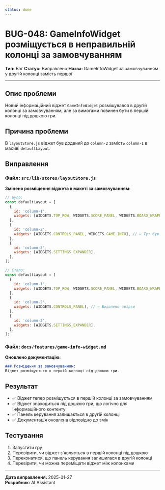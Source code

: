 ```yaml
---
status: done
---
```


# BUG-048: GameInfoWidget розміщується в неправильній колонці за замовчуванням

**Тип:** Баг
**Статус:** Виправлено
**Назва:** GameInfoWidget за замовчуванням у другій колонці замість першої

---

## Опис проблеми
Новий інформаційний віджет `GameInfoWidget` розміщувався в другій колонці за замовчуванням, але за вимогами повинен бути в першій колонці під дошкою гри.

## Причина проблеми
В `layoutStore.js` віджет був доданий до `column-2` замість `column-1` в масиві `defaultLayout`.

## Виправлення

### Файл: `src/lib/stores/layoutStore.js`

**Змінено розміщення віджета в макеті за замовчуванням:**
```javascript
// Було:
const defaultLayout = [
  {
    id: 'column-1',
    widgets: [WIDGETS.TOP_ROW, WIDGETS.SCORE_PANEL, WIDGETS.BOARD_WRAPPER],
  },
  {
    id: 'column-2',
    widgets: [WIDGETS.CONTROLS_PANEL, WIDGETS.GAME_INFO], // ← Тут був віджет
  },
  {
    id: 'column-3',
    widgets: [WIDGETS.SETTINGS_EXPANDER],
  },
];

// Стало:
const defaultLayout = [
  {
    id: 'column-1',
    widgets: [WIDGETS.TOP_ROW, WIDGETS.SCORE_PANEL, WIDGETS.BOARD_WRAPPER, WIDGETS.GAME_INFO], // ← Тепер тут
  },
  {
    id: 'column-2',
    widgets: [WIDGETS.CONTROLS_PANEL], // ← Видалено звідси
  },
  {
    id: 'column-3',
    widgets: [WIDGETS.SETTINGS_EXPANDER],
  },
];
```

### Файл: `docs/features/game-info-widget.md`

**Оновлено документацію:**
```markdown
### Розміщення за замовчуванням:
Віджет розміщується в першій колонці під дошкою гри.
```

## Результат
- ✅ Віджет тепер розміщується в першій колонці за замовчуванням
- ✅ Віджет знаходиться під дошкою гри, що логічно для інформаційного контенту
- ✅ Панель керування залишається в другій колонці
- ✅ Документація оновлена відповідно до змін

## Тестування
1. Запустити гру
2. Перевірити, чи віджет з'являється в першій колонці під дошкою
3. Переконатися, що панель керування залишилася в другій колонці
4. Перевірити, чи можна переміщати віджет між колонками

---
**Дата виправлення:** 2025-01-27  
**Розробник:** AI Assistant 